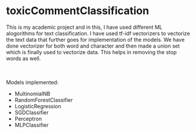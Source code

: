 # toxicCommentClassification

This is my academic project and in this, I have used different ML alogorithms for text classification. I have used tf-idf vectorizers to vectorize the text data that further goes 
for implementation of the models. We have done vectorizer for both word and character and then made a union set which is finally used to vectorize data. This helps in removing 
the stop words as well.

<br><br>
Models implemented:
<ul>
    <li>MultinomialNB</li>
    <li>RandomForestClassifier</li>
    <li>LogisticRegression</li>
    <li>SGDClassifier</li>
    <li>Perceptron</li>
    <li>MLPClassifier</li>
</ul>
